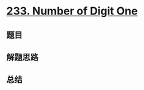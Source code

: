 # [233. Number of Digit One](https://leetcode.com/problems/number-of-digit-one/)

## 题目


## 解题思路


## 总结


